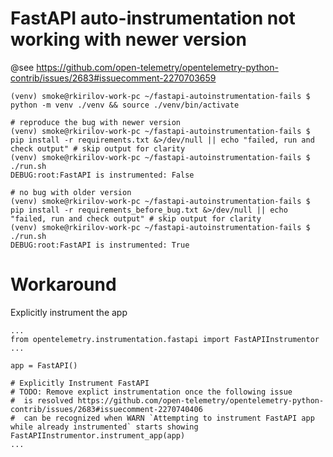 # FastAPI auto-instrumentation not working with newer version

@see https://github.com/open-telemetry/opentelemetry-python-contrib/issues/2683#issuecomment-2270703659

```
(venv) smoke@rkirilov-work-pc ~/fastapi-autoinstrumentation-fails $ python -m venv ./venv && source ./venv/bin/activate

# reproduce the bug with newer version
(venv) smoke@rkirilov-work-pc ~/fastapi-autoinstrumentation-fails $ pip install -r requirements.txt &>/dev/null || echo "failed, run and check output" # skip output for clarity
(venv) smoke@rkirilov-work-pc ~/fastapi-autoinstrumentation-fails $ ./run.sh 
DEBUG:root:FastAPI is instrumented: False

# no bug with older version
(venv) smoke@rkirilov-work-pc ~/fastapi-autoinstrumentation-fails $ pip install -r requirements_before_bug.txt &>/dev/null || echo "failed, run and check output" # skip output for clarity
(venv) smoke@rkirilov-work-pc ~/fastapi-autoinstrumentation-fails $ ./run.sh 
DEBUG:root:FastAPI is instrumented: True
```

# Workaround

Explicitly instrument the app
```
...
from opentelemetry.instrumentation.fastapi import FastAPIInstrumentor
...

app = FastAPI()

# Explicitly Instrument FastAPI
# TODO: Remove explict instrumentation once the following issue
#  is resolved https://github.com/open-telemetry/opentelemetry-python-contrib/issues/2683#issuecomment-2270740406
#  can be recognized when WARN `Attempting to instrument FastAPI app while already instrumented` starts showing
FastAPIInstrumentor.instrument_app(app)
...
```
